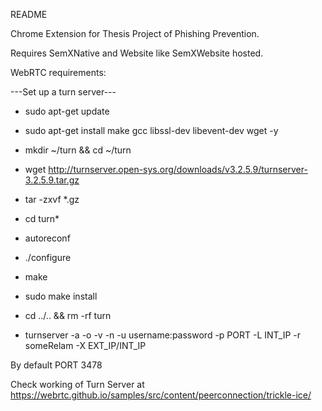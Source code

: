 README

Chrome Extension for Thesis Project of Phishing Prevention.

Requires SemXNative and Website like SemXWebsite hosted.

WebRTC requirements:

---Set up a turn server---

* sudo apt-get update

* sudo apt-get install make gcc libssl-dev libevent-dev wget -y
                 
* mkdir ~/turn && cd ~/turn                
                                     
* wget http://turnserver.open-sys.org/downloads/v3.2.5.9/turnserver-3.2.5.9.tar.gz

* tar -zxvf *.gz

* cd turn*

* autoreconf

* ./configure 

* make 

* sudo make install

* cd ../.. && rm -rf turn

* turnserver -a -o -v -n -u username:password -p PORT -L INT_IP -r someRelam -X EXT_IP/INT_IP

By default PORT 3478

Check working of Turn Server at https://webrtc.github.io/samples/src/content/peerconnection/trickle-ice/
